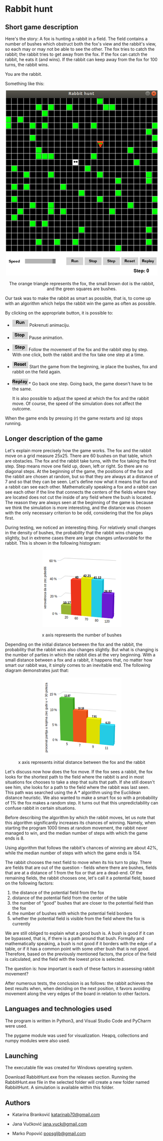 # Rabbit hunt



Short game description
---------------------------

Here's the story:
A fox is hunting a rabbit in a field. The field contains a number of bushes which obstruct both the
fox's view and the rabbit's view, so each may or may not be able to see the other. The fox tries to
catch the rabbit; the rabbit tries to get away from the fox. If the fox can catch the rabbit, he eats it
(and wins). If the rabbit can keep away from the fox for 100 turns, the rabbit wins.

You are the rabbit.

Something like this:

<p align="center">
  <img width="498" height="607"  src= images/pocetna.png>
</p>

<p align="center">
  The orange triangle represents the fox, the small brown dot is the rabbit, and the green squares are bushes.
</p>



Our task was to make the rabbit as smart as possible, that is, to come up with an algorithm which helps the rabbit win the game as often as possible.
   
By clicking on the appropriate button, it is possible to:


* ![](images/run.png)  Pokrenuti animaciju.

* ![](images/stop.png) Pause animation.

* ![](images/step.png) Follow the movement of the fox and the rabbit step by step. With one click, both the rabbit and the fox take one step at a time.

* ![](images/reset.png) Start the game from the beginning, ie place the bushes, fox and rabbit on the field again.

* ![](images/replay.png)* Go back one step. Going back, the game doesn't have to be the same.

  It is also possible to adjust the speed at which the fox and the rabbit move. Of course, the speed of the simulation does not affect the outcome.

When the game ends by pressing (r) the game restarts and (q) stops running.



Longer description of the game
-----------------

Let's explain more precisely how the game works. The fox and the rabbit move on a grid measure 25x25. There are 60 bushes on that table, which are obstacles. The fox and the rabbit take turns, with the fox taking the first step. Step means move one field up, down, left or right. So there are no diagonal steps. At the beginning of the game, the positions of the fox and the rabbit are chosen at random, but so that they are always at a distance of 7 and so that they can be seen. Let's define now what it means that fox and a rabbit can see each other. Mathematically speaking a fox and a rabbit can see each other if the line that connects the centers of the fields where they are located does not cut the inside of any field where the bush is located. The reason they are always seen at the beginning of the game is because we think the simulation is more interesting, and the distance was chosen with the only necessary criterion to be odd, considering that the fox plays first.

During testing, we noticed an interesting thing. For relatively small changes in the density of bushes, the probability that the rabbit wins changes slightly, but in extreme cases there are large changes unfavorable for the rabbit. This is shown in the following histogram:

<p align="center">
  <img width="261" height="253"  src= images/br_zbunova3D.png>
</p>

<p align="center">
  x axis represents the number of bushes
</p>



Depending on the initial distance between the fox and the rabbit, the probability that the rabbit wins also changes slightly. But what is changing is the number of parties in which the rabbit dies at the very beginning. With a small distance between a fox and a rabbit, it happens that, no matter how smart our rabbit was, it simply comes to an inevitable end. The following diagram demonstrates just that:


<p align="center">
  <img width="261" height="253"  src= images/statistika2.png>
</p>

<p align="center">
 x axis represents initial distance between the fox and the rabbit
</p>




Let's discuss now how does the fox move. If the fox sees a rabbit, the fox looks for the shortest path to the field where the rabbit is and in most situations fox chooses to take a step that suits that path. If she still doesn't see him, she looks for a path to the field where the rabbit was last seen. This path was searched using the A * algorithm using the Euclidean distance heuristic. We also wanted to make a smart fox so with a probability of 1% the fox makes a random step. It turns out that this unpredictability can confuse rabbit in certain situations.

Before describing the algorithm by which the rabbit moves, let us note that this algorithm significantly increases its chances of winning. Namely, when starting the program 1000 times at random movement, the rabbit never managed to win, and the median number of steps with which the game ends is 8.

Using algorithm that follows the rabbit's chances of winning are about 42%, while the median number of steps with which the game ends is 154.

The rabbit chooses the next field to move when its his turn to play. There are fields that are out of the question - fields where there are bushes, fields that are at a distance of 1 from the fox or that are a dead-end. Of the remaining fields, the rabbit chooses one, let's call it a potential field, based on the following factors:
1) the distance of the potential field from the fox
2) distance of the potential field from the center of the table
3) the number of "good" bushes that are closer to the potential field than the fox
4) the number of bushes with which the potential field borders
5) whether the potential field is visible from the field where the fox is currently


We are still obliged to explain what a good bush is. A bush is good if it can be bypassed, that is, if there is a path around that bush. Formally and mathematically speaking, a bush is not good if it borders with the edge of a table, or if it has a common point with some other bush that is not good. Therefore, based on the previously mentioned factors, the price of the field is calculated, and the field with the lowest price is selected.

The question is: how important is each of these factors in assessing rabbit movement?

After numerous tests, the conclusion is as follows: the rabbit achieves the best results when, when deciding on the next position, it favors avoiding movement along the very edges of the board in relation to other factors.

Languages and technologies used
---------------------------------------
The program is written in Python3, and Visual Studio Code and PyCharm were used.

The pygame module was used for visualization. Heapq, collections and numpy modules were also used.

Launching
----------
The executable file was created for Windows operating system.

Download RabbitHunt.exe from the releases section. Running the RabbitHunt.exe file in the selected folder will create a new folder named RabbiitHunt. A simulation is available within this folder.


Authors
-------
* Katarina Branković
    katarinab70@gmail.com

* Jana Vučković
    jana.vuck@gmail.com

* Marko Popović
    popsgljb@gmail.com

